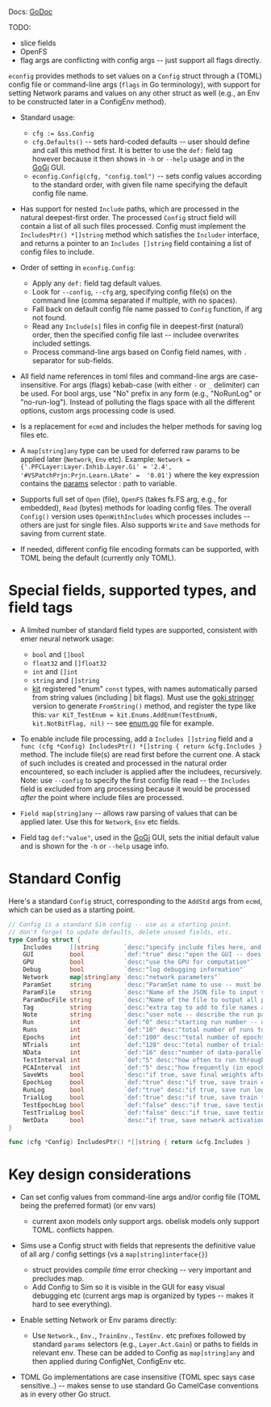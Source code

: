 Docs: [GoDoc](https://pkg.go.dev/github.com/emer/emergent/econfig)

TODO:
* slice fields
* OpenFS
* flag args are conflicting with config args -- just support all flags directly.


`econfig` provides methods to set values on a `Config` struct through a (TOML) config file or command-line args (`flags` in Go terminology), with support for setting Network params and values on any other struct as well (e.g., an Env to be constructed later in a ConfigEnv method).

* Standard usage:
    + `cfg := &ss.Config`
    + `cfg.Defaults()` -- sets hard-coded defaults -- user should define and call this method first.  It is better to use the `def:` field tag however because it then shows in `-h` or `--help` usage and in the [GoGi](https://github.com/goki/gi) GUI.
    + `econfig.Config(cfg, "config.toml")` -- sets config values according to the standard order, with given file name specifying the default config file name.

* Has support for nested `Include` paths, which are processed in the natural deepest-first order. The processed `Config` struct field will contain a list of all such files processed.  Config must implement the `IncludesPtr() *[]string` method which satisfies the `Includer` interface, and returns a pointer to an `Includes []string` field containing a list of config files to include.

* Order of setting in `econfig.Config`:
    + Apply any `def:` field tag default values.
    + Look for `--config`, `--cfg` arg, specifying config file(s) on the command line (comma separated if multiple, with no spaces).
    + Fall back on default config file name passed to `Config` function, if arg not found.
    + Read any `Include[s]` files in config file in deepest-first (natural) order, then the specified config file last -- includee overwrites included settings.
    + Process command-line args based on Config field names, with `.` separator for sub-fields.
        
* All field name references in toml files and command-line args are case-insensitive.  For args (flags) kebab-case (with either `-` or `_` delimiter) can be used.  For bool args, use "No" prefix in any form (e.g., "NoRunLog" or "no-run-log"). Instead of polluting the flags space with all the different options, custom args processing code is used.

* Is a replacement for `ecmd` and includes the helper methods for saving log files etc.

* A `map[string]any` type can be used for deferred raw params to be applied later (`Network`, `Env` etc).  Example: `Network = {'.PFCLayer:Layer.Inhib.Layer.Gi' = '2.4', '#VSPatchPrjn:Prjn.Learn.LRate' =  '0.01'}` where the key expression contains the [params](../params) selector : path to variable.

* Supports full set of `Open` (file), `OpenFS` (takes fs.FS arg, e.g., for embedded), `Read` (bytes) methods for loading config files.  The overall `Config()` version uses `OpenWithIncludes` which processes includes -- others are just for single files.  Also supports `Write` and `Save` methods for saving from current state.

* If needed, different config file encoding formats can be supported, with TOML being the default (currently only TOML).

# Special fields, supported types, and field tags

* A limited number of standard field types are supported, consistent with emer neural network usage:
    + `bool` and `[]bool`
    + `float32` and `[]float32`
    + `int` and `[]int`
    + `string` and `[]string`
    + [kit](https://github.com/goki/ki) registered "enum" `const` types, with names automatically parsed from string values (including | bit flags).  Must use the [goki stringer](https://github.com/goki/stringer) version to generate `FromString()` method, and register the type like this: `var KiT_TestEnum = kit.Enums.AddEnum(TestEnumN, kit.NotBitFlag, nil)` -- see [enum.go](enum.go) file for example.

* To enable include file processing, add a `Includes []string` field and a `func (cfg *Config) IncludesPtr() *[]string { return &cfg.Includes }` method.  The include file(s) are read first before the current one.  A stack of such includes is created and processed in the natural order encountered, so each includer is applied after the includees, recursively.  Note: use `--config` to specify the first config file read -- the `Includes` field is excluded from arg processing because it would be processed _after_ the point where include files are processed.

* `Field map[string]any` -- allows raw parsing of values that can be applied later.  Use this for `Network`, `Env` etc fields.

* Field tag `def:"value"`, used in the [GoGi](https://github.com/goki/gi) GUI, sets the initial default value and is shown for the `-h` or `--help` usage info.

# Standard Config

Here's a standard `Config` struct, corresponding to the `AddStd` args from `ecmd`, which can be used as a starting point.

```Go
// Config is a standard Sim config -- use as a starting point.
// don't forget to update defaults, delete unused fields, etc.
type Config struct {
	Includes     []string       `desc:"specify include files here, and after configuration, it contains list of include files added"`
	GUI          bool           `def:"true" desc:"open the GUI -- does not automatically run -- if false, then runs automatically and quits"`
	GPU          bool           `desc:"use the GPU for computation"`
	Debug        bool           `desc:"log debugging information"`
	Network      map[string]any `desc:"network parameters"`
	ParamSet     string         `desc:"ParamSet name to use -- must be valid name as listed in compiled-in params or loaded params"`
	ParamFile    string         `desc:"Name of the JSON file to input saved parameters from."`
	ParamDocFile string         `desc:"Name of the file to output all parameter data. If not empty string, program should write file(s) and then exit"`
	Tag          string         `desc:"extra tag to add to file names and logs saved from this run"`
	Note         string         `desc:"user note -- describe the run params etc -- like a git commit message for the run"`
	Run          int            `def:"0" desc:"starting run number -- determines the random seed -- runs counts from there -- can do all runs in parallel by launching separate jobs with each run, runs = 1"`
	Runs         int            `def:"10" desc:"total number of runs to do when running Train"`
	Epochs       int            `def:"100" desc:"total number of epochs per run"`
	NTrials      int            `def:"128" desc:"total number of trials per epoch.  Should be an even multiple of NData."`
	NData        int            `def:"16" desc:"number of data-parallel items to process in parallel per trial -- works (and is significantly faster) for both CPU and GPU.  Results in an effective mini-batch of learning."`
	TestInterval int            `def:"5" desc:"how often to run through all the test patterns, in terms of training epochs -- can use 0 or -1 for no testing"`
	PCAInterval  int            `def:"5" desc:"how frequently (in epochs) to compute PCA on hidden representations to measure variance?"`
	SaveWts      bool           `desc:"if true, save final weights after each run"`
	EpochLog     bool           `def:"true" desc:"if true, save train epoch log to file, as .epc.tsv typically"`
	RunLog       bool           `def:"true" desc:"if true, save run log to file, as .run.tsv typically"`
	TrialLog     bool           `def:"true" desc:"if true, save train trial log to file, as .trl.tsv typically. May be large."`
	TestEpochLog bool           `def:"false" desc:"if true, save testing epoch log to file, as .tst_epc.tsv typically.  In general it is better to copy testing items over to the training epoch log and record there."`
	TestTrialLog bool           `def:"false" desc:"if true, save testing trial log to file, as .tst_trl.tsv typically. May be large."`
	NetData      bool           `desc:"if true, save network activation etc data from testing trials, for later viewing in netview"`
}

func (cfg *Config) IncludesPtr() *[]string { return &cfg.Includes }

```    

# Key design considerations

* Can set config values from command-line args and/or config file (TOML being the preferred format) (or env vars)
    + current axon models only support args. obelisk models only support TOML.  conflicts happen.

* Sims use a Config struct with fields that represents the definitive value of all arg / config settings (vs a `map[string]interface{}`)
    + struct provides _compile time_ error checking -- very important and precludes map.
    + Add Config to Sim so it is visible in the GUI for easy visual debugging etc (current args map is organized by types -- makes it hard to see everything).

* Enable setting Network or Env params directly:
    + Use `Network.`, `Env.`, `TrainEnv.`, `TestEnv.` etc prefixes followed by standard `params` selectors (e.g., `Layer.Act.Gain`) or paths to fields in relevant env.  These can be added to Config as `map[string]any` and then applied during ConfigNet, ConfigEnv etc.

* TOML Go implementations are case insensitive (TOML spec says case sensitive..) -- makes sense to use standard Go CamelCase conventions as in every other Go struct.


